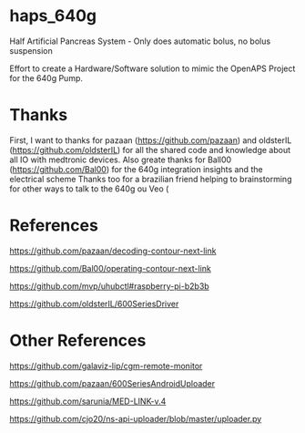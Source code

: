 # haps_640g

Half Artificial Pancreas System - Only does automatic bolus, no bolus suspension

Effort to create a Hardware/Software solution to mimic the OpenAPS Project for the 640g Pump. 



# Thanks

First, I want to thanks for pazaan (https://github.com/pazaan) and oldsterIL (https://github.com/oldsterIL) for all the shared code and knowledge about all IO with medtronic devices. 
Also greate thanks for Ball00 (https://github.com/Bal00) for the 640g integration insights and the electrical scheme
Thanks too for a brazilian friend helping to brainstorming for other ways to talk to the 640g ou Veo (


# References 

https://github.com/pazaan/decoding-contour-next-link

https://github.com/Bal00/operating-contour-next-link

https://github.com/mvp/uhubctl#raspberry-pi-b2b3b

https://github.com/oldsterIL/600SeriesDriver


# Other References 

https://github.com/galaviz-lip/cgm-remote-monitor

https://github.com/pazaan/600SeriesAndroidUploader

https://github.com/sarunia/MED-LINK-v.4

https://github.com/cjo20/ns-api-uploader/blob/master/uploader.py

